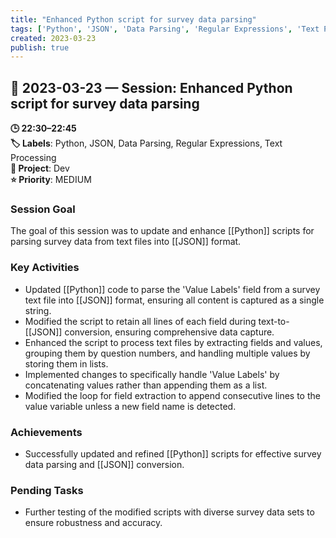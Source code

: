 ```yaml
---
title: "Enhanced Python script for survey data parsing"
tags: ['Python', 'JSON', 'Data Parsing', 'Regular Expressions', 'Text Processing']
created: 2023-03-23
publish: true
---
```


## 📅 2023-03-23 — Session: Enhanced Python script for survey data parsing

**🕒 22:30–22:45**  
**🏷️ Labels**: Python, JSON, Data Parsing, Regular Expressions, Text Processing  
**📂 Project**: Dev  
**⭐ Priority**: MEDIUM  


### Session Goal
The goal of this session was to update and enhance [[Python]] scripts for parsing survey data from text files into [[JSON]] format.

### Key Activities
- Updated [[Python]] code to parse the 'Value Labels' field from a survey text file into [[JSON]] format, ensuring all content is captured as a single string.
- Modified the script to retain all lines of each field during text-to-[[JSON]] conversion, ensuring comprehensive data capture.
- Enhanced the script to process text files by extracting fields and values, grouping them by question numbers, and handling multiple values by storing them in lists.
- Implemented changes to specifically handle 'Value Labels' by concatenating values rather than appending them as a list.
- Modified the loop for field extraction to append consecutive lines to the value variable unless a new field name is detected.

### Achievements
- Successfully updated and refined [[Python]] scripts for effective survey data parsing and [[JSON]] conversion.

### Pending Tasks
- Further testing of the modified scripts with diverse survey data sets to ensure robustness and accuracy.

